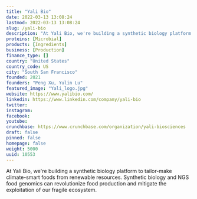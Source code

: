 ```yaml
---
title: "Yali Bio"
date: 2022-03-13 13:08:24
lastmod: 2022-03-13 13:08:24
slug: /yali-bio
description: "At Yali Bio, we're building a synthetic biology platform to tailor-make climate-smart foods from renewable resources. Synthetic biology and NGS food genomics can revolutionize food production and mitigate the exploitation of our fragile ecosystem."
proteins: [Microbial]
products: [Ingredients]
business: [Production]
finance_type: []
country: "United States"
country_code: US
city: "South San Francisco"
founded: 2021
founders: "Peng Xu, Yulin Lu"
featured_image: "Yali_logo.jpg"
website: https://www.yalibio.com/
linkedin: https://www.linkedin.com/company/yali-bio
twitter: 
instagram: 
facebook: 
youtube: 
crunchbase: https://www.crunchbase.com/organization/yali-biosciences
draft: false
pinned: false
homepage: false
weight: 5000
uuid: 10553
---
```

At Yali Bio, we're building a synthetic biology platform to tailor-make climate-smart foods from renewable resources. Synthetic biology and NGS food genomics can revolutionize food production and mitigate the exploitation of our fragile ecosystem.
